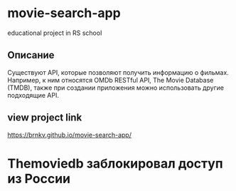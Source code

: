 # movie-search-app
educational project in RS school

## Описание
Существуют API, которые позволяют получить информацию о фильмах. 
Например, к ним относятся OMDb RESTful API, The Movie Database (TMDB), также при создании приложения можно использовать другие подходящие API.

## view project link
https://brnkv.github.io/movie-search-app/

# Themoviedb заблокировал доступ из России
